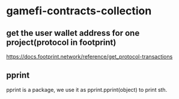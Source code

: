 # gamefi-contracts-collection

## get the user wallet address for one project(protocol in footprint)
https://docs.footprint.network/reference/get_protocol-transactions

## pprint
pprint is a package, we use it as pprint.pprint(object) to print sth.

